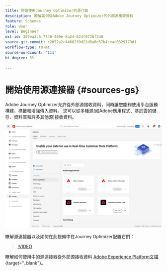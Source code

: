```yaml
---
title: 開始使用Journey Optimizer的源介面
description: 瞭解如何從Adobe Journey Optimizer的外部源接收資料
feature: Schemas
role: User
level: Beginner
exl-id: 359ea3c6-7746-469e-8a24-624f9726f2d8
source-git-commit: c2052a2c4468239d22d8a8d57b4ceac0329773d1
workflow-type: tm+mt
source-wordcount: '111'
ht-degree: 5%

---
```


# 開始使用源連接器 {#sources-gs}

Adobe Journey Optimizer允許從外部源接收資料，同時讓您能夠使用平台服務構建、標籤和增強傳入資料。 您可以從多種源(如Adobe應用程式、基於雲的儲存、資料庫和許多其他源)接收資料。

![](../assets/sources-home.png)

瞭解源連接器以及如何在此視頻中在Journey Optimizer配置它們：

>[!VIDEO](https://video.tv.adobe.com/v/335919?quality=12)

瞭解如何使用中的源連接器從外部源接收資料 [Adobe Experience Platform文檔](https://experienceleague.adobe.com/docs/experience-platform/sources/home.html?lang=zh-Hant){target=&quot;_blank&quot;}。
